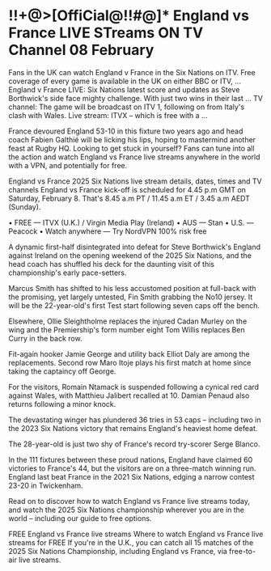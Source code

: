 # !!+@>[OffiCial@!!#@]* England vs France LIVE STreams ON TV Channel 08 February

Fans in the UK can watch England v France in the Six Nations on ITV. Free coverage of every game is available in the UK on either BBC or ITV, ... England v France LIVE: Six Nations latest score and updates as Steve Borthwick's side face mighty challenge. With just two wins in their last ... TV channel: The game will be broadcast on ITV 1, following on from Italy's clash with Wales. Live stream: ITVX – which is free with a ...

France devoured England 53-10 in this fixture two years ago and head coach Fabien Galthié will be licking his lips, hoping to mastermind another feast at Rugby HQ. Looking to get stuck in yourself? Fans can tune into all the action and watch England vs France live streams anywhere in the world with a VPN, and potentially for free.

England vs France 2025 Six Nations live stream details, dates, times and TV channels
England vs France kick-off is scheduled for 4.45 p.m GMT on Saturday, February 8. That's 8.45 a.m PT / 11.45 a.m ET / 3.45 a.m AEDT (Sunday).

• FREE — ITVX (U.K.) / Virgin Media Play (Ireland)
• AUS — Stan
• U.S. — Peacock
• Watch anywhere — Try NordVPN 100% risk free

A dynamic first-half disintegrated into defeat for Steve Borthwick's England against Ireland on the opening weekend of the 2025 Six Nations, and the head coach has shuffled his deck for the daunting visit of this championship's early pace-setters.

Marcus Smith has shifted to his less accustomed position at full-back with the promising, yet largely untested, Fin Smith grabbing the No10 jersey. It will be the 22-year-old's first Test start following seven caps off the bench.

Elsewhere, Ollie Sleightholme replaces the injured Cadan Murley on the wing and the Premiership's form number eight Tom Willis replaces Ben Curry in the back row.

Fit-again hooker Jamie George and utility back Elliot Daly are among the replacements. Second row Maro Itoje plays his first match at home since taking the captaincy off George.

For the visitors, Romain Ntamack is suspended following a cynical red card against Wales, with Matthieu Jalibert recalled at 10. Damian Penaud also returns following a minor knock.

The devastating winger has plundered 36 tries in 53 caps – including two in the 2023 Six Nations victory that remains England's heaviest home defeat.

The 28-year-old is just two shy of France's record try-scorer Serge Blanco.

In the 111 fixtures between these proud nations, England have claimed 60 victories to France's 44, but the visitors are on a three-match winning run. England last beat France in the 2021 Six Nations, edging a narrow contest 23-20 in Twickenham.

Read on to discover how to watch England vs France live streams today, and watch the 2025 Six Nations championship wherever you are in the world – including our guide to free options.

FREE England vs France live streams
Where to watch England vs France live streams for FREE
If you're in the U.K., you can catch all 15 matches of the 2025 Six Nations Championship, including England vs France, via free-to-air live streams.

